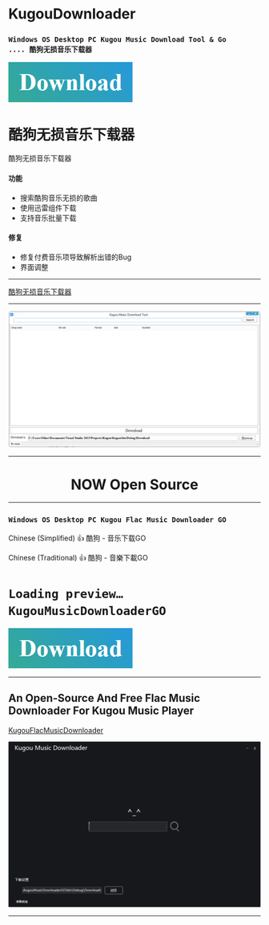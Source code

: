 # KugouDownloader
### `Windows OS Desktop PC Kugou Music Download Tool & Go                .... 酷狗无损音乐下载器`

 [![Build Kugou Downloader](https://raw.githubusercontent.com/CreateDownloader/KugouDownloader/master/Download.PNG)](https://github.com/CreateDownloader/KugouDownloader/releases/tag/Debug)

# 酷狗无损音乐下载器
酷狗无损音乐下载器
#### 功能
* 搜索酷狗音乐无损的歌曲
* 使用迅雷组件下载
* 支持音乐批量下载
#### 修复
* 修复付费音乐项导致解析出错的Bug
* 界面调整
***
[酷狗无损音乐下载器](https://github.com/Gsangu/KugouDownloader)
 *** 
![web](Kugou%20Music%20Download%20Tool.PNG)
***
# <center>NOW Open Source</center>

*****
### `Windows OS Desktop PC Kugou Flac Music Downloader GO`
Chinese (Simplified) 👍
酷狗 - 音乐下载GO

Chinese (Traditional) 👍
酷狗 - 音樂下載GO
# ``Loading preview… KugouMusicDownloaderGO``
 [![Build Kugou Downloader](https://raw.githubusercontent.com/CreateDownloader/KugouDownloader/master/Download.PNG)](https://github.com/CreateDownloader/KugouDownloader/releases/tag/Debug)

***
## An Open-Source And Free Flac Music Downloader For Kugou Music Player
[KugouFlacMusicDownloader](https://github.com/plainheart/KugouFlacMusicDownloader)

![web](KugouMusicDownloaderGO.PNG)
***
